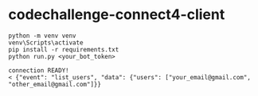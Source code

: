 # codechallenge-connect4-client


```
python -m venv venv
venv\Scripts\activate
pip install -r requirements.txt
python run.py <your_bot_token>

connection READY!
< {"event": "list_users", "data": {"users": ["your_email@gmail.com", "other_email@gmail.com"]}}

```